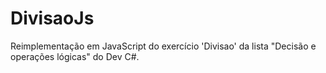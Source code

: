 # DivisaoJs
Reimplementação em JavaScript do exercício 'Divisao' da lista "Decisão e operações lógicas" do Dev C#.
